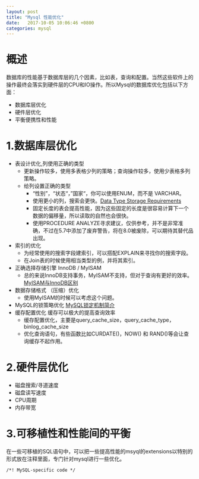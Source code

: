 ```yaml
---
layout: post
title: "Mysql 性能优化"
date:   2017-10-05 10:06:46 +0800
categories: mysql
---
```

# 概述
数据库的性能基于数据库层的几个因素，比如表，查询和配置。当然这些软件上的操作最终会落实到硬件层的CPU和IO操作。所以Mysql的数据库优化包括以下方面：
- 数据库层优化
- 硬件层优化
- 平衡便携性和性能


# 1.数据库层优化
- 表设计优化,列使用正确的类型
    + 更新操作较多，使用多表格少列的策略；查询操作较多，使用少表格多列策略。
    + 给列设置正确的类型
        + “性别”，“状态“，”国家“，你可以使用ENUM，而不是 VARCHAR。
        + 使用更小的列，搜索会更快。[Data Type Storage Requirements](https://dev.mysql.com/doc/refman/5.7/en/storage-requirements.html)
        + 固定长度的表会提高性能，因为这些固定的长度是很容易计算下一个数据的偏移量，所以读取的自然也会很快。
        + 使用PROCEDURE ANALYZE寻求建议，仅供参考，并不是非常准确，不过在5.7中添加了废弃警告，将在8.0被废除，可以期待其替代品出现。
- 索引的优化
    + 为经常使用的搜索字段建索引，可以搭配EXPLAIN来寻找你的搜索字段。
    + 在Join表的时候使用相当类型的例，并将其索引。
- 正确选择存储引擎 InnoDB / MyISAM
    + 总的来说InnoDB支持事务，MyISAM不支持，但对于查询有更好的效率。[MyISAM与InnoDB区别](http://www.jianshu.com/p/a957b18ba40d)
- 数据存储格式 （压缩）优化
    + 使用MyISAM的时候可以考虑这个问题。
- MySQL的锁策略优化
    [MySQL锁定机制简介](http://blog.csdn.net/zq602316498/article/details/49428825)
- 缓存配置优化
    缓存可以极大的提高查询效率
    + 缓存配置优化，主要是query_cache_size，query_cache_type，binlog_cache_size [](http://isky000.com/database/mysql-perfornamce-tuning-cache-parameter)
    + 优化查询语句，有些函数比如CURDATE()，NOW() 和 RAND()等会让查询缓存不起作用。


# 2.硬件层优化
- 磁盘搜索/寻道速度
- 磁盘读写速度
- CPU周期
- 内存带宽

# 3.可移植性和性能间的平衡
在一些可移植的SQL语句中，可以把一些提高性能的msyql的extensions以特别的形式放在注释里面，专门针对mysql进行一些优化。
```
/*! MySQL-specific code */
```